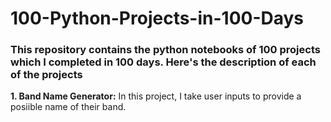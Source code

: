 # 100-Python-Projects-in-100-Days

### This repository contains the python notebooks of 100 projects which I completed in 100 days. Here's the description of each of the projects

**1. Band Name Generator:** In this project, I take user inputs to provide a posiible name of their band.
